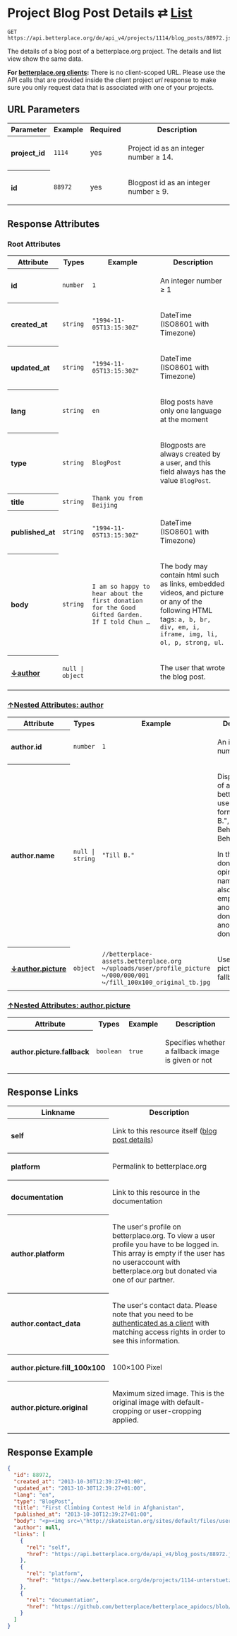 
# Project Blog Post Details ⇄ [List](blog_posts_list.md)

```Cirru
GET https://api.betterplace.org/de/api_v4/projects/1114/blog_posts/88972.json
```

The details of a blog post of a betterplace.org project.
The details and list view show the same data.

**For [betterplace.org clients](../README.md#client-api):**
There is no client-scoped URL.
Please use the API calls that are provided inside the client project _url_ response
to make sure you only request data that is associated with one of your projects.


## URL Parameters

<table>
  <tr>
    <th>Parameter</th>
    <th>Example</th>
    <th>Required</th>
    <th>Description</th>
  </tr>
  <tr>
    <th align="left">project_id</th>
    <td><code>1114</code></td>
    <td>yes</td>
<td>

Project id as an integer number ≥ 14.

</td>
  </tr>
  <tr>
    <th align="left">id</th>
    <td><code>88972</code></td>
    <td>yes</td>
<td>

Blogpost id as an integer number ≥ 9.

</td>
  </tr>
</table>


## Response Attributes


### Root Attributes

  <table>
    <tr>
      <th>Attribute</th>
      <th>Types</th>
      <th>Example</th>
      <th>Description</th>
    </tr>
    <tr>
      <th align="left">id</th>
      <td><code>number</code></td>
      <td><code>1</code></td>
<td>

An integer number ≥ 1

</td>
    </tr>
    <tr>
      <th align="left">created_at</th>
      <td><code>string</code></td>
      <td><code>"1994-11-05T13:15:30Z"</code></td>
<td>

DateTime (ISO8601 with Timezone)

</td>
    </tr>
    <tr>
      <th align="left">updated_at</th>
      <td><code>string</code></td>
      <td><code>"1994-11-05T13:15:30Z"</code></td>
<td>

DateTime (ISO8601 with Timezone)

</td>
    </tr>
    <tr>
      <th align="left">lang</th>
      <td><code>string</code></td>
      <td><code>en</code></td>
<td>

Blog posts have only one language at the moment

</td>
    </tr>
    <tr>
      <th align="left">type</th>
      <td><code>string</code></td>
      <td><code>BlogPost</code></td>
<td>

Blogposts are always created by a user, and this
field always has the value <code>BlogPost</code>.


</td>
    </tr>
    <tr>
      <th align="left">title</th>
      <td><code>string</code></td>
      <td><code>Thank you from Beijing</code></td>
<td>



</td>
    </tr>
    <tr>
      <th align="left">published_at</th>
      <td><code>string</code></td>
      <td><code>"1994-11-05T13:15:30Z"</code></td>
<td>

DateTime (ISO8601 with Timezone)

</td>
    </tr>
    <tr>
      <th align="left">body</th>
      <td><code>string</code></td>
      <td><code>I am so happy to hear about the first donation for the Good Gifted Garden. If I told Chun …</code></td>
<td>

The body may contain html such as links, embedded videos, and picture or
any of the following HTML tags:
```a, b, br, div, em, i, iframe, img, li, ol, p, strong, ul```.


</td>
    </tr>
    <tr>
        <th align="left" style="white-space: nowrap">
          <a id="author-ref" href="#author">
            ↓author
          </a>
        </th>
      <td><code>null &#124; object</code></td>
      <td><code></code></td>
<td>

The user that wrote the blog post.

</td>
    </tr>
  </table>

### <a id="author" href="#author-ref">↑Nested Attributes: author</a>

  <table>
    <tr>
      <th>Attribute</th>
      <th>Types</th>
      <th>Example</th>
      <th>Description</th>
    </tr>
    <tr>
      <th align="left">author.id</th>
      <td><code>number</code></td>
      <td><code>1</code></td>
<td>

An integer number ≥ 1

</td>
    </tr>
    <tr>
      <th align="left">author.name</th>
      <td><code>null &#124; string</code></td>
      <td><code>"Till B."</code></td>
<td>

Display name of a betterplace.org user.
Possible formats: "Till B.", "T. Behnke", "Till Behnke".

In the case of donation-opinions the name might also be
empty/null for anonymous donations for anonymous donations.


</td>
    </tr>
    <tr>
        <th align="left" style="white-space: nowrap">
          <a id="author.picture-ref" href="#author.picture">
            ↓author.picture
          </a>
        </th>
      <td><code>object</code></td>
      <td><code>//betterplace-assets.betterplace.org ↪/uploads/user/profile_picture ↪/000/000/001 ↪/fill_100x100_original_tb.jpg</code></td>
<td>

User profile picture or a fallback image

</td>
    </tr>
  </table>

### <a id="author.picture" href="#author.picture-ref">↑Nested Attributes: author.picture</a>

  <table>
    <tr>
      <th>Attribute</th>
      <th>Types</th>
      <th>Example</th>
      <th>Description</th>
    </tr>
    <tr>
      <th align="left">author.picture.fallback</th>
      <td><code>boolean</code></td>
      <td><code>true</code></td>
<td>

Specifies whether a fallback image is given or not

</td>
    </tr>
  </table>
</table>

## Response Links

<table>
  <tr>
    <th>Linkname</th>
    <th>Description</th>
  </tr>
    <tr>
<th align="left">

self

</th>
<td>

Link to this resource itself
(<a href="blog_post_details.md">blog post details</a>)


</td>
    </tr>
    <tr>
<th align="left">

platform

</th>
<td>

Permalink to betterplace.org

</td>
    </tr>
    <tr>
<th align="left">

documentation

</th>
<td>

Link to this resource in the documentation


</td>
    </tr>
    <tr>
<th align="left">

author.platform

</th>
<td>

The user's profile on betterplace.org.
To view a user profile you have to be logged in.
This array is empty if the user has no useraccount
with betterplace.org but donated via one of our partner.


</td>
    </tr>
    <tr>
<th align="left">

author.contact_data

</th>
<td>

The user's contact data. Please note that you need to be
<a href="../README.md#client-api">authenticated as a client</a> with matching
access rights in order to see this information.


</td>
    </tr>
    <tr>
<th align="left">

author.picture.fill_100x100

</th>
<td>

100×100 Pixel

</td>
    </tr>
    <tr>
<th align="left">

author.picture.original

</th>
<td>

Maximum sized image. This is the original image with default-cropping or user-cropping applied.

</td>
    </tr>
</table>

## Response Example

```json
{
  "id": 88972,
  "created_at": "2013-10-30T12:39:27+01:00",
  "updated_at": "2013-10-30T12:39:27+01:00",
  "lang": "en",
  "type": "BlogPost",
  "title": "First Climbing Contest Held in Afghanistan",
  "published_at": "2013-10-30T12:39:27+01:00",
  "body": "<p><img src=\"http://skateistan.org/sites/default/files/users/duncan.buck/1381505_10201192263663306_1801301726_n.jpeg\"><br></p>\n<p>On\r\n Saturday 28th September, Skateistan Kabul's volunteers and staff took \r\npart in the inaugural indoor climbing competition held at the facility, \r\nwith both girls and boys competing (ages 11-22). This was the 1st \r\nclimbing competition that has taken place at Skateistan and the 1st \r\nknown climbing contest held in Afghanistan!<br><br>The climbing \r\ncompetition had both female and male categories with contests that \r\nincluded speed climbing and fastest rope coil. The competition was \r\njudged by our amazing volunteer climbing teachers, including the \r\ncompetition organiser Gio Trambaiolo who has been instrumental in \r\nteaching climbing to the Skateistan volunteers. Gio has volunteered as a\r\n climbing teacher nearly each week for well over a year. Skateistan is \r\nextremely lucky to have such a wonderful team of dedicated volunteers, \r\nwho include around a dozen foreigners with certified climbing \r\nbackgrounds.</p>\n<p>\" Everyone did very well, it's amazing to\r\n see how the instructors and volunteers have progressed over the past \r\nfew months. \" - Gio, volunteer climbing teacher</p>\n<p>Each \r\nweek since June 2012, climbing lessons have been provided \r\nto Skateistan's Youth Leaders, who are Afghan staff and volunteers with \r\nthe project. They have learned climbing techniques, as well as built \r\nup trust and respect for each other through the sport. It is been \r\ninspiring to watch the volunteers develop as climbers and to see the \r\nhigh skill level our Youth Leaders have developed since the program took\r\n shape last year. Through the program, 14 young Afghans (50% girls) have\r\n received certificates to be Beginner Climbing Instructors, and they now\r\n facilitate climbing classes with more than 400 students who attend \r\nSkateistan.</p>\n<p>A brief prize ceremony was held the following week to \r\ngive the final results of the competition, as well as some prizes which \r\nwere given to everyone who participated.</p>We\r\n want to thank all the climbing volunteers who have created a hugely \r\nsuccesful sports program for our staff and students. We wish to thank \r\nGiovanni Trambaiolo, Sheilagh Henry, Kate Hughes, Mindy Visser, Colin R,\r\n Erin Blankenship, Jeffery Dow, Kelsey Noonan, Sarah-Jean \r\nCunningham, and Stephanie Faser. Your constant creativity and innovative\r\n training have made climbing one of the leading activities for the Youth\r\n Leaders at Skateistan. The development of students who attend your \r\nclasses has been a great pleasure to watch, and will benefit hundreds of\r\n children who will continue to be taught by their Afghan peers.<p><br><img src=\"http://skateistan.org/sites/default/files/users/duncan.buck/2013-09-24-peace-day-eventimg_1269.jpg\"></p>\n<p><br></p>\n<br>",
  "author": null,
  "links": [
    {
      "rel": "self",
      "href": "https://api.betterplace.org/de/api_v4/blog_posts/88972.json"
    },
    {
      "rel": "platform",
      "href": "https://www.betterplace.org/de/projects/1114-unterstuetze-skateistan-sport-bildung-fuer-kinder/news/88972"
    },
    {
      "rel": "documentation",
      "href": "https://github.com/betterplace/betterplace_apidocs/blob/master/sections/blog_post_details.md"
    }
  ]
}
```

